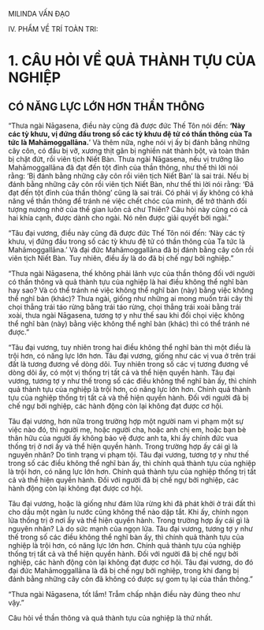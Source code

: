 MILINDA VẤN ĐẠO

IV. PHẨM VỀ TRÍ TOÀN TRI:

# 1. CÂU HỎI VỀ QUẢ THÀNH TỰU CỦA NGHIỆP

## CÓ NĂNG LỰC LỚN HƠN THẦN THÔNG

“Thưa ngài Nāgasena, điều này cũng đã được đức Thế Tôn nói đến: **‘Này các tỳ khưu, vị đứng đầu trong số các tỳ khưu đệ tử có thần thông của Ta tức là Mahāmoggallāna.**’ Và thêm nữa, nghe nói vị ấy bị đánh bằng những cây côn, có đầu bị vỡ, xương thịt gân bị nghiền nát thành bột, và toàn thân bị chặt đứt, rồi viên tịch Niết Bàn. Thưa ngài Nāgasena, nếu vị trưởng lão Mahāmoggallāna đã đạt đến tột đỉnh của thần thông, như thế thì lời nói rằng: ‘Bị đánh bằng những cây côn rồi viên tịch Niết Bàn’ là sai trái. Nếu bị đánh bằng những cây côn rồi viên tịch Niết Bàn, như thế thì lời nói rằng: ‘Đã đạt đến tột đỉnh của thần thông’ cũng là sai trái. Có phải vị ấy không có khả năng về thần thông để tránh né việc chết chóc của mình, để trở thành đối tượng nương nhờ của thế gian luôn cả chư Thiên? Câu hỏi này cũng có cả hai khía cạnh, được dành cho ngài. Nó nên được giải quyết bởi ngài.”

“Tâu đại vương, điều này cũng đã được đức Thế Tôn nói đến: ‘Này các tỳ khưu, vị đứng đầu trong số các tỳ khưu đệ tử có thần thông của Ta tức là Mahāmoggallāna.’ Và đại đức Mahāmoggallāna đã bị đánh bằng cây côn rồi viên tịch Niết Bàn. Tuy nhiên, điều ấy là do đã bị chế ngự bởi nghiệp.”

“Thưa ngài Nāgasena, thế không phải lãnh vực của thần thông đối với người có thần thông và quả thành tựu của nghiệp là hai điều không thể nghĩ bàn hay sao? Và có thể tránh né việc không thể nghĩ bàn (này) bằng việc không thể nghĩ bàn (khác)? Thưa ngài, giống như những ai mong muốn trái cây thì chọi thẳng trái táo rừng bằng trái táo rừng, chọi thẳng trái xoài bằng trái xoài, thưa ngài Nāgasena, tương tợ y như thế sau khi đối chọi việc không thể nghĩ bàn (này) bằng việc không thể nghĩ bàn (khác) thì có thể tránh né được.”

“Tâu đại vương, tuy nhiên trong hai điều không thể nghĩ bàn thì một điều là trội hơn, có năng lực lớn hơn. Tâu đại vương, giống như các vị vua ở trên trái đất là tương đương về dòng dõi. Tuy nhiên trong số các vị tương đương về dòng dõi ấy, có một vị thống trị tất cả và thể hiện quyền hành. Tâu đại vương, tương tợ y như thế trong số các điều không thể nghĩ bàn ấy, thì chính quả thành tựu của nghiệp là trội hơn, có năng lực lớn hơn. Chính quả thành tựu của nghiệp thống trị tất cả và thể hiện quyền hành. Đối với người đã bị chế ngự bởi nghiệp, các hành động còn lại không đạt được cơ hội.

Tâu đại vương, hơn nữa trong trường hợp một người nam vi phạm một sự việc nào đó, thì người mẹ, hoặc người cha, hoặc anh chị em, hoặc bạn bè thân hữu của người ấy không bảo vệ được anh ta, khi ấy chính đức vua thống trị ở nơi ấy và thể hiện quyền hành. Trong trường hợp ấy cái gì là nguyên nhân? Do tình trạng vi phạm tội. Tâu đại vương, tương tợ y như thế trong số các điều không thể nghĩ bàn ấy, thì chính quả thành tựu của nghiệp là trội hơn, có năng lực lớn hơn. Chính quả thành tựu của nghiệp thống trị tất cả và thể hiện quyền hành. Đối với người đã bị chế ngự bởi nghiệp, các hành động còn lại không đạt được cơ hội.

Tâu đại vương, hoặc là giống như đám lửa rừng khi đã phát khởi ở trái đất thì cho dầu một ngàn lu nước cũng không thể nào dập tắt. Khi ấy, chính ngọn lửa thống trị ở nơi ấy và thể hiện quyền hành. Trong trường hợp ấy cái gì là nguyên nhân? Là do sức mạnh của ngọn lửa. Tâu đại vương, tương tợ y như thế trong số các điều không thể nghĩ bàn ấy, thì chính quả thành tựu của nghiệp là trội hơn, có năng lực lớn hơn. Chính quả thành tựu của nghiệp thống trị tất cả và thể hiện quyền hành. Đối với người đã bị chế ngự bởi nghiệp, các hành động còn lại không đạt được cơ hội. Tâu đại vương, do đó đại đức Mahāmoggallāna là đã bị chế ngự bởi nghiệp, trong khi đang bị đánh bằng những cây côn đã không có được sự gom tụ lại của thần thông.”

“Thưa ngài Nāgasena, tốt lắm! Trẫm chấp nhận điều này đúng theo như vậy.”

Câu hỏi về thần thông và quả thành tựu của nghiệp là thứ nhất.
